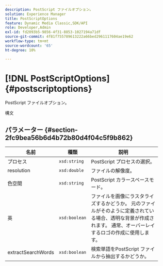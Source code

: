 ```yaml
---
description: PostScript ファイルオプション。
solution: Experience Manager
title: PostScriptOptions
feature: Dynamic Media Classic,SDK/API
role: Developer,Admin
exl-id: fd2093b5-9856-4f31-8853-1027194a71df
source-git-commit: 4f81f755789613222a66bed2961117604ae19e62
workflow-type: tm+mt
source-wordcount: '65'
ht-degree: 10%

---
```


# [!DNL PostScriptOptions]{#postscriptoptions}

PostScript ファイルオプション。

構文

## パラメーター {#section-2fc9bea56b6d4b72b80d4f04c5f9b862}

| 名前 | 種類 | 説明 |
|---|---|---|
| プロセス | `xsd:string` | PostScript プロセスの選択。 |
| resolution | `xsd:double` | ファイルの解像度。 |
| 色空間 | `xsd:string` | PostScript カラースペースモード。 |
| 英 | `xsd:boolean` | ファイルを画像にラスタライズするかどうか。 元のファイルがそのように定義されている場合、透明な背景が作成されます。 通常、オーバーレイするロゴの作成に使用します。 |
| extractSearchWords | `xsd:boolean` | 検索単語をPostScript ファイルから抽出するかどうか。 |
